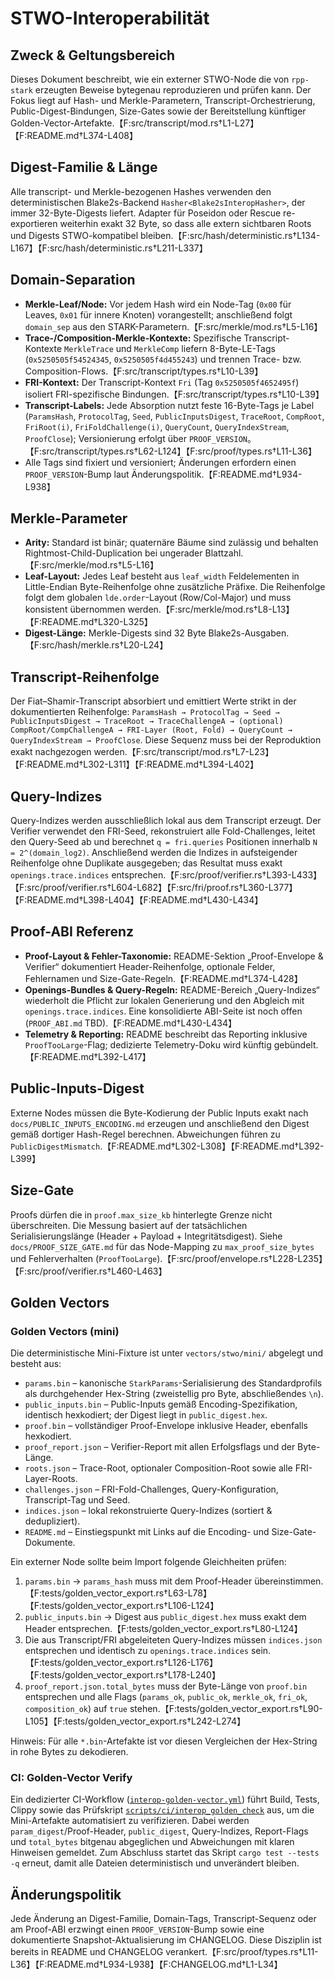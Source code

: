 # STWO-Interoperabilität

## Zweck & Geltungsbereich
Dieses Dokument beschreibt, wie ein externer STWO-Node die von `rpp-stark` erzeugten Beweise bytegenau reproduzieren und prüfen kann. Der Fokus liegt auf Hash- und Merkle-Parametern, Transcript-Orchestrierung, Public-Digest-Bindungen, Size-Gates sowie der Bereitstellung künftiger Golden-Vector-Artefakte.【F:src/transcript/mod.rs†L1-L27】【F:README.md†L374-L408】

## Digest-Familie & Länge
Alle transcript- und Merkle-bezogenen Hashes verwenden den deterministischen Blake2s-Backend `Hasher<Blake2sInteropHasher>`, der immer 32-Byte-Digests liefert. Adapter für Poseidon oder Rescue re-exportieren weiterhin exakt 32 Byte, so dass alle extern sichtbaren Roots und Digests STWO-kompatibel bleiben.【F:src/hash/deterministic.rs†L134-L167】【F:src/hash/deterministic.rs†L211-L337】

## Domain-Separation
- **Merkle-Leaf/Node:** Vor jedem Hash wird ein Node-Tag (`0x00` für Leaves, `0x01` für innere Knoten) vorangestellt; anschließend folgt `domain_sep` aus den STARK-Parametern.【F:src/merkle/mod.rs†L5-L16】
- **Trace-/Composition-Merkle-Kontexte:** Spezifische Transcript-Kontexte `MerkleTrace` und `MerkleComp` liefern 8-Byte-LE-Tags (`0x5250505f54524345`, `0x5250505f4d455243`) und trennen Trace- bzw. Composition-Flows.【F:src/transcript/types.rs†L10-L39】
- **FRI-Kontext:** Der Transcript-Kontext `Fri` (Tag `0x5250505f4652495f`) isoliert FRI-spezifische Bindungen.【F:src/transcript/types.rs†L10-L39】
- **Transcript-Labels:** Jede Absorption nutzt feste 16-Byte-Tags je Label (`ParamsHash`, `ProtocolTag`, `Seed`, `PublicInputsDigest`, `TraceRoot`, `CompRoot`, `FriRoot(i)`, `FriFoldChallenge(i)`, `QueryCount`, `QueryIndexStream`, `ProofClose`); Versionierung erfolgt über `PROOF_VERSION`。【F:src/transcript/types.rs†L62-L124】【F:src/proof/types.rs†L11-L36】
- Alle Tags sind fixiert und versioniert; Änderungen erfordern einen `PROOF_VERSION`-Bump laut Änderungspolitik.【F:README.md†L934-L938】

## Merkle-Parameter
- **Arity:** Standard ist binär; quaternäre Bäume sind zulässig und behalten Rightmost-Child-Duplication bei ungerader Blattzahl.【F:src/merkle/mod.rs†L5-L16】
- **Leaf-Layout:** Jedes Leaf besteht aus `leaf_width` Feldelementen in Little-Endian Byte-Reihenfolge ohne zusätzliche Präfixe. Die Reihenfolge folgt dem globalen `lde.order`-Layout (Row/Col-Major) und muss konsistent übernommen werden.【F:src/merkle/mod.rs†L8-L13】【F:README.md†L320-L325】
- **Digest-Länge:** Merkle-Digests sind 32 Byte Blake2s-Ausgaben.【F:src/hash/merkle.rs†L20-L24】

## Transcript-Reihenfolge
Der Fiat–Shamir-Transcript absorbiert und emittiert Werte strikt in der dokumentierten Reihenfolge: `ParamsHash → ProtocolTag → Seed → PublicInputsDigest → TraceRoot → TraceChallengeA → (optional) CompRoot/CompChallengeA → FRI-Layer (Root, Fold) → QueryCount → QueryIndexStream → ProofClose`. Diese Sequenz muss bei der Reproduktion exakt nachgezogen werden.【F:src/transcript/mod.rs†L7-L23】【F:README.md†L302-L311】【F:README.md†L394-L402】

## Query-Indizes
Query-Indizes werden ausschließlich lokal aus dem Transcript erzeugt. Der Verifier verwendet den FRI-Seed, rekonstruiert alle Fold-Challenges, leitet den Query-Seed ab und berechnet `q = fri.queries` Positionen innerhalb `N = 2^(domain_log2)`. Anschließend werden die Indizes in aufsteigender Reihenfolge ohne Duplikate ausgegeben; das Resultat muss exakt `openings.trace.indices` entsprechen.【F:src/proof/verifier.rs†L393-L433】【F:src/proof/verifier.rs†L604-L682】【F:src/fri/proof.rs†L360-L377】【F:README.md†L398-L404】【F:README.md†L430-L434】

## Proof-ABI Referenz
- **Proof-Layout & Fehler-Taxonomie:** README-Sektion „Proof-Envelope & Verifier“ dokumentiert Header-Reihenfolge, optionale Felder, Fehlernamen und Size-Gate-Regeln.【F:README.md†L374-L428】
- **Openings-Bundles & Query-Regeln:** README-Bereich „Query-Indizes“ wiederholt die Pflicht zur lokalen Generierung und den Abgleich mit `openings.trace.indices`. Eine konsolidierte ABI-Seite ist noch offen (`PROOF_ABI.md` TBD).【F:README.md†L430-L434】
- **Telemetry & Reporting:** README beschreibt das Reporting inklusive `ProofTooLarge`-Flag; dedizierte Telemetry-Doku wird künftig gebündelt.【F:README.md†L392-L417】

## Public-Inputs-Digest
Externe Nodes müssen die Byte-Kodierung der Public Inputs exakt nach `docs/PUBLIC_INPUTS_ENCODING.md` erzeugen und anschließend den Digest gemäß dortiger Hash-Regel berechnen. Abweichungen führen zu `PublicDigestMismatch`.【F:README.md†L302-L308】【F:README.md†L392-L399】

## Size-Gate
Proofs dürfen die in `proof.max_size_kb` hinterlegte Grenze nicht überschreiten. Die Messung basiert auf der tatsächlichen Serialisierungslänge (Header + Payload + Integritätsdigest). Siehe `docs/PROOF_SIZE_GATE.md` für das Node-Mapping zu `max_proof_size_bytes` und Fehlerverhalten (`ProofTooLarge`).【F:src/proof/envelope.rs†L228-L235】【F:src/proof/verifier.rs†L460-L463】

## Golden Vectors
### Golden Vectors (mini)
Die deterministische Mini-Fixture ist unter `vectors/stwo/mini/` abgelegt und besteht aus:

- `params.bin` – kanonische `StarkParams`-Serialisierung des Standardprofils als durchgehender Hex-String (zweistellig pro Byte, abschließendes `\n`).
- `public_inputs.bin` – Public-Inputs gemäß Encoding-Spezifikation, identisch hexkodiert; der Digest liegt in `public_digest.hex`.
- `proof.bin` – vollständiger Proof-Envelope inklusive Header, ebenfalls hexkodiert.
- `proof_report.json` – Verifier-Report mit allen Erfolgsflags und der Byte-Länge.
- `roots.json` – Trace-Root, optionaler Composition-Root sowie alle FRI-Layer-Roots.
- `challenges.json` – FRI-Fold-Challenges, Query-Konfiguration, Transcript-Tag und Seed.
- `indices.json` – lokal rekonstruierte Query-Indizes (sortiert & dedupliziert).
- `README.md` – Einstiegspunkt mit Links auf die Encoding- und Size-Gate-Dokumente.

Ein externer Node sollte beim Import folgende Gleichheiten prüfen:

1. `params.bin` → `params_hash` muss mit dem Proof-Header übereinstimmen.【F:tests/golden_vector_export.rs†L63-L78】【F:tests/golden_vector_export.rs†L106-L124】
2. `public_inputs.bin` → Digest aus `public_digest.hex` muss exakt dem Header entsprechen.【F:tests/golden_vector_export.rs†L80-L124】
3. Die aus Transcript/FRI abgeleiteten Query-Indizes müssen `indices.json` entsprechen und identisch zu `openings.trace.indices` sein.【F:tests/golden_vector_export.rs†L126-L176】【F:tests/golden_vector_export.rs†L178-L240】
4. `proof_report.json.total_bytes` muss der Byte-Länge von `proof.bin` entsprechen und alle Flags (`params_ok`, `public_ok`, `merkle_ok`, `fri_ok`, `composition_ok`) auf `true` stehen.【F:tests/golden_vector_export.rs†L90-L105】【F:tests/golden_vector_export.rs†L242-L274】

Hinweis: Für alle `*.bin`-Artefakte ist vor diesen Vergleichen der Hex-String in rohe Bytes zu dekodieren.

### CI: Golden-Vector Verify
Ein dedizierter CI-Workflow ([`interop-golden-vector.yml`](../.github/workflows/interop-golden-vector.yml)) führt Build, Tests, Clippy sowie das Prüfskript [`scripts/ci/interop_golden_check`](../scripts/ci/interop_golden_check) aus, um die Mini-Artefakte automatisiert zu verifizieren.
Dabei werden `param_digest`/Proof-Header, `public_digest`, Query-Indizes, Report-Flags und `total_bytes` bitgenau abgeglichen und Abweichungen mit klaren Hinweisen gemeldet.
Zum Abschluss startet das Skript `cargo test --tests -q` erneut, damit alle Dateien deterministisch und unverändert bleiben.

## Änderungspolitik
Jede Änderung an Digest-Familie, Domain-Tags, Transcript-Sequenz oder am Proof-ABI erzwingt einen `PROOF_VERSION`-Bump sowie eine dokumentierte Snapshot-Aktualisierung im CHANGELOG. Diese Disziplin ist bereits in README und CHANGELOG verankert.【F:src/proof/types.rs†L11-L36】【F:README.md†L934-L938】【F:CHANGELOG.md†L1-L34】
